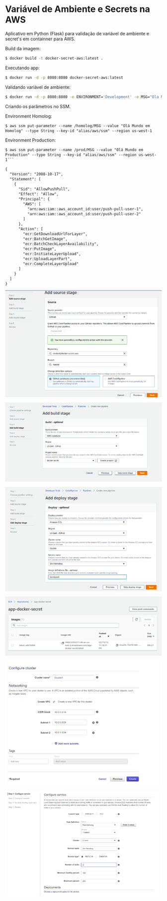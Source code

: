 # Variável de Ambiente e Secrets na AWS

Aplicativo em Python (Flask) para validação de variável de ambiente e secret's em containner para AWS.

Build da imagem:

```bash
$ docker build -t docker-secret-aws:latest .
```

Executando app:

```bash
$ docker run -d -p 8080:8080 docker-secret-aws:latest
```

Validando variável de ambiente:

```bash
$ docker run -d -p 8080:8080 -e ENVIRONMENT='Development' -e MSG="Ola Mundo!!!" docker-secret-aws:latest
```

Criando os parâmetros no SSM.

Environment Homolog:

```
$ aws ssm put-parameter --name /homolog/MSG --value "Olá Mundo em Homolog" --type String --key-id "alias/aws/ssm" --region us-west-1
```
Environment Production:
```
$ aws ssm put-parameter --name /prod/MSG --value "Olá Mundo em Production" --type String --key-id "alias/aws/ssm" --region us-west-1```
```



```
{
  "Version": "2008-10-17",
  "Statement": [
    {
      "Sid": "AllowPushPull",
      "Effect": "Allow",
      "Principal": {
        "AWS": [
          "arn:aws:iam::aws_account_id:user/push-pull-user-1",
          "arn:aws:iam::aws_account_id:user/push-pull-user-2"
        ]
      },
      "Action": [
        "ecr:GetDownloadUrlForLayer",
        "ecr:BatchGetImage",
        "ecr:BatchCheckLayerAvailability",
        "ecr:PutImage",
        "ecr:InitiateLayerUpload",
        "ecr:UploadLayerPart",
        "ecr:CompleteLayerUpload"
      ]
    }
  ]
}

```

![pipeline-source](https://github.com/clodonil/docker-secret-aws/blob/master/img/pipeline-p1.png)

![pipeline-build](https://github.com/clodonil/docker-secret-aws/blob/master/img/pipeline-step2.png)

![pipeline-deploy](https://github.com/clodonil/docker-secret-aws/blob/master/img/pipeline-deploy.png)

![repo](https://github.com/clodonil/docker-secret-aws/blob/master/img/ecr-repo.png)

![cluster](https://github.com/clodonil/docker-secret-aws/blob/master/img/ecs-create-cluster.png)

![service](https://github.com/clodonil/docker-secret-aws/blob/master/img/cluster-service.png)






